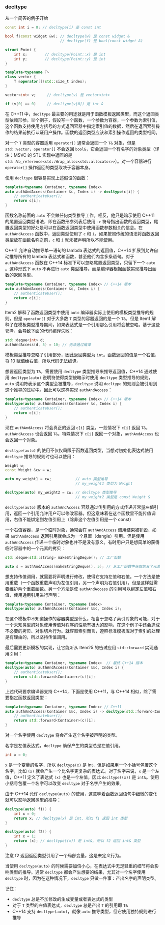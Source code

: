 ### decltype

从一个简答的例子开始

```cpp
const int i = 0; // decltype(i) 是 const int

bool f(const widget &w); // decltype(w) 是 const widget &
                         // decltype(f) 是 bool(const widget &)

struct Point {
    int x;        // decltype(Point::x) 是 int
    int y;        // decltype(Point::y) 是 int
}

template<typename T>
class vector {
    T &operator[](std::size_t index);
}

vector<int> v;     // decltype(v) 是 vector<int>

if (v[0] == 0)     // decltype(v[0]) 是 int &
```

在 C++11 中，`decltype` 最主要的用途就是用于函数模板返回类型，而这个返回类型依赖形参。举个例子，假设写一个函数，一个参数为容器，一个参数为索引值，这个函数支持使用方括号的方式返回容器中指定索引值的数据，然后在返回索引操作的结果前执行认证用户操作。函数的返回类型应该和索引操作返回的类型相同。

对一个 `T` 类型的容器适用 `operator[]` 通常会返回一个 `T&` 对象，但是 `std::vector`，`operator[]` 不会返回 `bool&`，它会返回一个有名字的对象类型（译注：MSVC 的 STL 实现中返回的是 `std::Vb_reference<std::Wrap_alloc<std::allocator>>`）。对一个容器进行 `operator[]` 操作返回的类型取决于容器本身。

使用 `decltype` 很容易实现上述假设的函数：

```cpp
template<typename Container, typename Index>
auto authAndAccess(Container &c, Index i) -> decltype(c[i]) {
    // authenticateUser();
    return c[i];
}
```

函数名称前面的 `auto` 不会做任何类型推导工作。相反，他只是暗示使用 C++11 的尾置返回类型语法，即在函数形参列表后使用 `->` 符号指出函数的返回类型，尾置返回类型的好处是可以在函数返回类型中使用函数参数相关的信息。在 `authAndAccess` 函数中，返回类型使用了 `c` 和 `i`。如果按照传统的语法将函数返回类型放在函数名称之前，`c` 和 `i` 就未被声明所以不能使用。

C++11 允许自动推导单一语句的 lambda 表达式的返回值，C++14 扩展到允许自动推导所有的 lambda 表达式和函数，甚至他们内含多条语句。对于 `authAndAccess` 函数在 C++14 标准下可以忽略尾置返回类型，只留下一个 `auto` 。这种形式下 `auto` 不再进行 `auto` 类型推导，而是编译器根据函数实现推导出函数的返回类型。

```cpp
template<typename Container, typename Index> // C++14 版本
auto authAndAccess(Container &c, Index i) {
    // authenticateUser();
    return c[i];
}
```

Item2 解释了函数返回类型中使用 `auto` 编译器实际上使用的模板类型推导的规则，但是 `operator[]` 对于大多数 `T` 类型的容器返回的是一个 `T&`，但是 Item1 解释了在模板类型推导期间，如果表达式是一个引用那么引用将会被忽略。基于这些郭泽，会导致下面的代码编译失败：

```cpp
std::deque<int> d;
authAndAccess(d, 5) = 10; // 无法通过编译
```

模板类型推导忽略了引用部分，因此返回类型为 `int`。函数返回的值是一个右值，将 10 赋值给右值，所以代码无法编译。

想要返回类型为 `T&`，需要使用 `decltype` 类型推导来推导返回值，C++14 通过使用 `decltype(auto)` 说明符使得类型被暗示时使用 `decltype` 类型推导的规则，`auto` 说明符表示这个类型会被推导，`decltype` 说明 `decltype` 的规则会被引用到这个推导的过程中。因此可以这样实现 `authAndAccess`：

```cpp
template<typename Container, typename Index> // C++14 版本
decltype(auto) authAndAccess(Container &c, Index i) {
    // authenticateUser();
    return c[i];
}
```

现在 `authAndAccess` 将会真正的返回 `c[i]` 类型，一般情况下 `c[i]` 返回 `T&`，`authAndAccess` 也会返回 `T&`，特殊情况下 `c[i]` 返回一个对象，`authAndAccess` 也会返回一个对象。

`decltype(auto)` 的使用不仅仅局限于函数返回类型，当想对初始化表达式使用 `decltype` 推导的规则时也可以使用：

```cpp
Weight w;
const Weight &cw = w;

auto my_weight1 = cw;           // auto 类型推导
                                // my_weight1 类型为 Weight

decltype(auto) my_weight2 = cw; // decltype 类型推导
                                // my_weight2 类型是 const Weight &
```

 `decltype(auto)` 版本的 `authAndAccess` 容器通过传引用的方式传递非常量左值引用，返回一个引用允许用户可以修改容器。但这意味着在这个函数里不能传值调用，右值不能绑定到左值引用上（除非这个左值引用是一个 const）

一个右值容器，是一个临时对象，通常会在 `authAndAccess` 调用结束被销毁，如果 `authAndAccess` 返回引用就会成为一个悬置（dangle）引用。但是使用 `authAndAccess` 传递一个临时对象也并不是没有意义，有时用户只是想简单的获得临时容器中的一个元素的拷贝：

```cpp
std::deque<std::string> makeStringDeque(); // 工厂函数

auto s = authAndAccess(makeStringDeque(), 5); // 从工厂函数中获取第五个元素的拷贝并返回
```

想支持传值调用，就需要将声明进行修改，使得它支持左值和右值。一个方法是使用重载（一个函数重载声明为左值引用，另一个声明为右值引用），但是这样就需要维护两个重载函数。另一个方法是使 `authAndAccess` 的引用可以绑定左值和右值，使用通用引用进行声明：

```cpp
template<typename Container, typename Index>
decltype(auto) authAndAccess(Container &&c, Index i);
```

在这个模板中不知道操作的容器类型是什么，相当于忽略了索引对象的可能，对于一个未知类型的对象使用传值对程序的性能有极大的影响，在这个例子中还会造成不必要的拷贝、对象切片行为。就容器索引而言，遵照标准模板库对于索引的处理是有理由的，所以坚持传值调用。

最后需要更新模板的实现，让它能听从 Item25 的告诫应用 `std::forward` 实现通用引用：

```cpp
template<typename Container, typename Index>  // 最终 C++14 版本
decltype(auto) authAndAccess(Container &&c, Index i) {
    // authenticateUser();
    return std::forward<Container>(c)[i];
}
```

上述代码要求编译器支持 C++14，下面是使用 C++11，与 C++14 相似，除了需要指定函数返回类型：

```cpp
template<typename Container, typename Index> // C++11
auto authAndAccess(Container &&c, Index i) -> decltype(std::forward<Container>(c)[i]) {
    // authenticateUser();
    return std::forward<Container>(c)[i];
}
```

对一个名字使用 `decltype` 将会产生这个名字被声明的类型。

名字是左值表达式，`decltype` 确保产生的类型总是左值引用。

```cpp
int x = 0;
```

`x` 是一个变量的名字，所以 `decltype(x)` 是 int，但是如果用一个小括号包覆这个名字，比如 `(x)` 就会产生一个比名字更复杂的表达式。对于名字来说，`x` 是一个左值，C++11 定义了表达式 `(x)` 也是一个左值，因此 `decltype((x))` 是 `int&`。使用小括号包覆一个名字可以改变 `decltype` 对于名字产生的效果。

由于 C++14 允许 `decltype(auto)` 的使用，这意味着函数返回语句中细微的变化就可以影响返回类型的推导：

```cpp
decltype(auto) f1() {
    int x = 0;
    return x; // decltype(x) 是 int, 所以 f1 返回 int 类型
}

decltype(auto) f2() {
    int x = 1;
    return (x); // decltype((x)) 是 int&, 所以 f2 返回 int& 类型
}
```

注意 f2 返回返回类型引用了一个局部变量，这是未定义行为。

当使用 `decltype(auto)` 的时候需要加倍小心，在表达式中无足轻重的细节将会影响类型的推导。通常 `decltype` 都会产生想要的结果，尤其对一个名字使用 `decltype` 时，因为在这种情况下，`decltype` 只做一件事：产出名字的声明类型。

记住：

- `decltype` 总是不加修改的生成变量或者表达式的类型
- 对于 `T` 类型的左值表达式，`decltype` 总是产出 `T` 的引用即 `T&`
- C++14 支持 `decltype(auto)`，就像 `auto` 推导类型，但它使用独特规则进行推导

